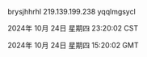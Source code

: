 brysjhhrhl 219.139.199.238 yqqlmgsycl

2024年 10月 24日 星期四 23:20:02 CST

2024年 10月 24日 星期四 15:20:02 GMT
